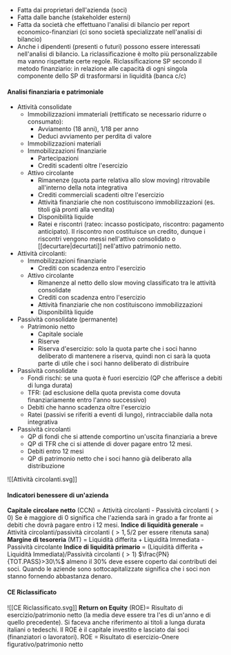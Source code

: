 - Fatta dai proprietari dell'azienda (soci)
- Fatta dalle banche (stakeholder esterni)
- Fatta da società che effettuano l'analisi di bilancio per report economico-finanziari (ci sono società specializzate nell'analisi di bilancio)
- Anche i dipendenti (presenti o futuri) possono essere interessati nell'analisi di bilancio.
La riclassificazione è molto più personalizzabile ma vanno rispettate certe regole.
Riclassificazione SP secondo il metodo finanziario: in relazione alle capacità di ogni singola componente dello SP di trasformarsi in liquidità (banca c/c)
#### Analisi finanziaria e patrimoniale
- Attività consolidate
	- Immobilizzazioni immateriali (rettificato se necessario ridurre o consumato):
		- Avviamento (18 anni), 1/18 per anno
		- Deduci avviamento per perdita di valore
	- Immobilizzazioni materiali
	- Immobilizzazioni finanziarie
		- Partecipazioni
		- Crediti scadenti oltre l'esercizio
	- Attivo circolante
		- Rimanenze (quota parte relativa allo slow moving) ritrovabile all'interno della nota integrativa
		- Crediti commerciali scadenti oltre l'esercizio
		- Attività finanziarie che non costituiscono immobilizzazioni (es. titoli già pronti alla vendita)
		- Disponibilità liquide
		- Ratei e riscontri (rateo: incasso posticipato, riscontro: pagamento anticipato). Il riscontro non costituisce un credito, dunque i riscontri vengono messi nell'attivo consolidato o [[decurtare|decurtati]] nell'attivo patrimonio netto.
- Attività circolanti:
	- Immobilizzazioni finanziarie
		- Crediti con scadenza entro l'esercizio
	- Attivo circolante
		- Rimanenze al netto dello slow moving classificato tra le attività consolidate
		- Crediti con scadenza entro l'esercizio
		- Attività finanziarie che non costituiscono immobilizzazioni
		- Disponibilità liquide
- Passività consolidate (permanente)
	- Patrimonio netto
		- Capitale sociale
		- Riserve
		- Riserva d'esercizio: solo la quota parte che i soci hanno deliberato di mantenere a riserva, quindi non ci sarà la quota parte di utile che i soci hanno deliberato di distribuire
- Passività consolidate
	- Fondi rischi: se una quota è fuori esercizio (QP che afferisce a debiti di lunga durata)
	- TFR: (ad esclusione della quota prevista come dovuta finanziariamente entro l'anno successivo)
	- Debiti che hanno scadenza oltre l'esercizio
	- Ratei (passivi se riferiti a eventi di lungo), rintracciabile dalla nota integrativa
- Passività circolanti
	- QP di fondi che si attende comportino un'uscita finanziaria a breve
	- QP di TFR che ci si attende di dover pagare entro 12 mesi.
	- Debiti entro 12 mesi
	- QP di patrimonio netto che i soci hanno già deliberato alla distribuzione

![[Attività circolanti.svg]]
#### Indicatori benessere di un'azienda
**Capitale circolare netto** (CCN) = Attività circolanti - Passività circolanti ($>0$)
Se è maggiore di 0 significa che l'azienda sarà in grado a far fronte ai debiti che dovrà pagare entro i 12 mesi.
**Indice di liquidità generale** = Attività circolanti/passività circolanti ($>1,5/2$ per essere ritenuta sana)
**Margine di tesoreria** (MT) = Liquidità differita + Liquidità Immediata - Passività circolante 
**Indice di liquidità primario** = (Liquidità differita + Liquidità Immediata)/Passività circolanti ($>1$)
$\frac{PN}{TOT.PASS}>30\%$ almeno il 30% deve essere coperto dai contributi dei soci. Quando le aziende sono sottocapitalizzate significa che i soci non stanno fornendo abbastanza denaro.
#### CE Riclassificato
![[CE Riclassificato.svg]]
**Return on Equity** (ROE)= Risultato di esercizio/patrimonio netto (la media deve essere tra l'es di un'anno e di quello precedente). Si faceva anche riferimento ai titoli a lunga durata italiani o tedeschi.
Il ROE è il capitale investito e lasciato dai soci (finanziatori o lavoratori).
ROE = Risultato di esercizio-Onere figurativo/patrimonio netto

